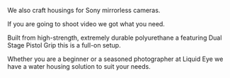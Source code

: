 We also craft housings for Sony mirrorless cameras.

If you are going to shoot video we got what you need.

Built from high-strength, extremely durable polyurethane a featuring Dual Stage Pistol Grip this is a full-on setup.

Whether you are a beginner or a seasoned photographer at Liquid Eye we have a water housing solution to suit your needs.
